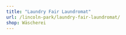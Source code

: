 ```yaml
---
title: "Laundry Fair Laundromat"
url: /lincoln-park/laundry-fair-laundromat/
shop: Wäscherei
---
```

